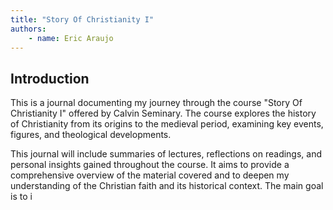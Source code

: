 ```yaml
---
title: "Story Of Christianity I"
authors:
    - name: Eric Araujo
---
```


## Introduction

This is a journal documenting my journey through the course "Story Of Christianity I" offered by Calvin Seminary. The course explores the history of Christianity from its origins to the medieval period, examining key events, figures, and theological developments.

This journal will include summaries of lectures, reflections on readings, and personal insights gained throughout the course. It aims to provide a comprehensive overview of the material covered and to deepen my understanding of the Christian faith and its historical context. The main goal is to i